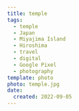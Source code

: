 ```yaml
---
title: temple
tags:
  - temple
  - Japan
  - Miyajima Island
  - Hiroshima
  - travel
  - digital
  - Google Pixel
  - photography
template: photo
photo: temple.jpg
date:
  created: 2022-09-05
---
```


